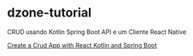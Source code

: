 # dzone-tutorial
CRUD usando Kotlin Spring Boot API e um Cliente React Native

[Create a Crud App with React Kotlin and Spring Boot](
https://dzone.com/articles/create-a-crud-app-with-react-kotlin-and-spring-boot)

